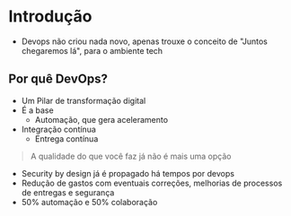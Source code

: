 # Introdução

- Devops não criou nada novo, apenas trouxe o conceito de "Juntos chegaremos lá", para o ambiente tech

## Por quê DevOps?

- Um Pilar de transformação digital
- É a base
    - Automação, que gera aceleramento
- Integração contínua
    - Entrega contínua

> A qualidade do que você faz já não é mais uma opção
- Security by design já é propagado há tempos por devops
- Redução de gastos com eventuais correções, melhorias de processos de entregas e segurança
- 50% automação e 50% colaboração
